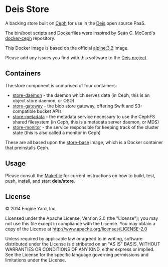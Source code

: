 # Deis Store

A backing store built on [Ceph](http://ceph.com) for use in the [Deis](http://deis.io) open
source PaaS.

The bin/boot scripts and Dockerfiles were inspired by
Seán C. McCord's [docker-ceph](https://github.com/Ulexus/docker-ceph) repository.

This Docker image is based on the official
[alpine:3.2](https://registry.hub.docker.com/_/alpine/) image.

Please add any issues you find with this software to the
[Deis project](https://github.com/deisthree/deis/issues).

## Containers

The store component is comprised of four containers:

* [store-daemon](https://index.docker.io/u/deis/store-daemon/) - the daemon which serves data
(in Ceph, this is an object store daemon, or OSD)
* [store-gateway](https://index.docker.io/u/deis/store-gateway/) - the blob store gateway,
offering Swift and S3-compatible bucket APIs
* [store-metadata](https://index.docker.io/u/deis/store-metadata/) - the metadata service necessary
to use the CephFS shared filesystem (in Ceph, this is a metadata server daemon, or MDS)
* [store-monitor](https://index.docker.io/u/deis/store-monitor/) - the service responsible for
keeping track of the cluster state (this is also called a monitor in Ceph)

These are all based upon the [store-base](https://github.com/deisthree/deis/tree/master/store/base) image,
which is a Docker container that preinstalls Ceph.

## Usage

Please consult the [Makefile](Makefile) for current instructions on how to build, test, push,
install, and start **deis/store**.

## License

© 2014 Engine Yard, Inc.

Licensed under the Apache License, Version 2.0 (the "License"); you may
not use this file except in compliance with the License. You may obtain
a copy of the License at <http://www.apache.org/licenses/LICENSE-2.0>

Unless required by applicable law or agreed to in writing, software
distributed under the License is distributed on an "AS IS" BASIS,
WITHOUT WARRANTIES OR CONDITIONS OF ANY KIND, either express or implied.
See the License for the specific language governing permissions and
limitations under the License.
